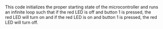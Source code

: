 This code initializes the proper starting state of the microcontroller and runs an infinite loop such that if the red LED is off and button 1 is pressed, the red LED will turn on and if the red LED is on and button 1 is pressed, the red LED will turn off.
